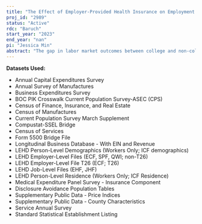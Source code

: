 ```yaml
---
title: "The Effect of Employer-Provided Health Insurance on Employment and Wages"
proj_id: "2989"
status: "Active"
rdc: "Baruch"
start_year: "2023"
end_year: "nan"
pi: "Jessica Min"
abstract: "The gap in labor market outcomes between college and non-college graduates has been widening since the 1970s. Employer-provided health insurance may uniquely contribute to increasing labor market inequality in the U.S. Employer contributions to health insurance act as a "head tax", a uniform fixed cost for every worker hired, and increase the price of non-college graduates relative to college graduates. Using matched employer-employee Longitudinal Employer-Household Dynamics (LEHD) data linked to employer contributions data in the Form 5500s and Medical Expenditure Panel Survey - Insurance Component (MEPS-IC) data, we study the effect of employer-provided health insurance on the employment and wages of college and non-college graduates within firms. We use an instrumental variables (IV) approach, using the responsiveness of firms to tax incentives for premium contributions, hospital mergers, and health insurer mergers as instruments for employer contributions to health insurance. We test our hypotheses that rising employer premiums have lowered the employment and relative wages of non-college graduates, relative to college graduates."
---
```


**Datasets Used:**

  - Annual Capital Expenditures Survey 
  - Annual Survey of Manufactures 
  - Business Expenditures Survey 
  - BOC PIK Crosswalk Current Population Survey-ASEC (CPS) 
  - Census of Finance, Insurance, and Real Estate 
  - Census of Manufactures 
  - Current Population Survey March Supplement 
  - Compustat-SSEL Bridge 
  - Census of Services 
  - Form 5500 Bridge File 
  - Longitudinal Business Database - With EIN and Revenue 
  - LEHD Person-Level Demographics (Workers Only; ICF demographics) 
  - LEHD Employer-Level Files (ECF, SPF, QWI; non-T26) 
  - LEHD Employer-Level File T26 (ECF; T26) 
  - LEHD Job-Level Files (EHF, JHF) 
  - LEHD Person-Level Residence (Workers Only; ICF Residence) 
  - Medical Expenditure Panel Survey - Insurance Component 
  - Disclosure Avoidance Population Tables 
  - Supplementary Public Data - Price Indices 
  - Supplementary Public Data - County Characteristics 
  - Service Annual Survey 
  - Standard Statistical Establishment Listing 

